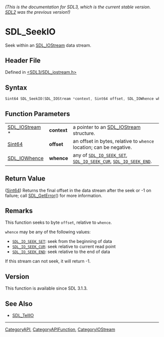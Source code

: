 ###### (This is the documentation for SDL3, which is the current stable version. [SDL2](https://wiki.libsdl.org/SDL2/) was the previous version!)
# SDL_SeekIO

Seek within an [SDL_IOStream](SDL_IOStream) data stream.

## Header File

Defined in [<SDL3/SDL_iostream.h>](https://github.com/libsdl-org/SDL/blob/main/include/SDL3/SDL_iostream.h)

## Syntax

```c
Sint64 SDL_SeekIO(SDL_IOStream *context, Sint64 offset, SDL_IOWhence whence);
```

## Function Parameters

|                                |             |                                                                                                                          |
| ------------------------------ | ----------- | ------------------------------------------------------------------------------------------------------------------------ |
| [SDL_IOStream](SDL_IOStream) * | **context** | a pointer to an [SDL_IOStream](SDL_IOStream) structure.                                                                  |
| [Sint64](Sint64)               | **offset**  | an offset in bytes, relative to `whence` location; can be negative.                                                      |
| [SDL_IOWhence](SDL_IOWhence)   | **whence**  | any of [`SDL_IO_SEEK_SET`](SDL_IO_SEEK_SET), [`SDL_IO_SEEK_CUR`](SDL_IO_SEEK_CUR), [`SDL_IO_SEEK_END`](SDL_IO_SEEK_END). |

## Return Value

([Sint64](Sint64)) Returns the final offset in the data stream after the
seek or -1 on failure; call [SDL_GetError](SDL_GetError)() for more
information.

## Remarks

This function seeks to byte `offset`, relative to `whence`.

`whence` may be any of the following values:

- [`SDL_IO_SEEK_SET`](SDL_IO_SEEK_SET): seek from the beginning of data
- [`SDL_IO_SEEK_CUR`](SDL_IO_SEEK_CUR): seek relative to current read point
- [`SDL_IO_SEEK_END`](SDL_IO_SEEK_END): seek relative to the end of data

If this stream can not seek, it will return -1.

## Version

This function is available since SDL 3.1.3.

## See Also

- [SDL_TellIO](SDL_TellIO)

----
[CategoryAPI](CategoryAPI), [CategoryAPIFunction](CategoryAPIFunction), [CategoryIOStream](CategoryIOStream)

